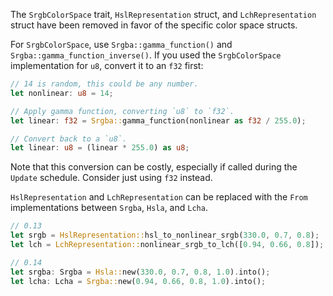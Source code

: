 The `SrgbColorSpace` trait, `HslRepresentation` struct, and `LchRepresentation` struct have been removed in favor of the specific color space structs.

For `SrgbColorSpace`, use `Srgba::gamma_function()` and `Srgba::gamma_function_inverse()`. If you used the `SrgbColorSpace` implementation for `u8`, convert it to an `f32` first:

```rust
// 14 is random, this could be any number.
let nonlinear: u8 = 14;

// Apply gamma function, converting `u8` to `f32`.
let linear: f32 = Srgba::gamma_function(nonlinear as f32 / 255.0);

// Convert back to a `u8`.
let linear: u8 = (linear * 255.0) as u8;
```

Note that this conversion can be costly, especially if called during the `Update` schedule. Consider just using `f32` instead.

`HslRepresentation` and `LchRepresentation` can be replaced with the `From` implementations between `Srgba`, `Hsla`, and `Lcha`.

```rust
// 0.13
let srgb = HslRepresentation::hsl_to_nonlinear_srgb(330.0, 0.7, 0.8);
let lch = LchRepresentation::nonlinear_srgb_to_lch([0.94, 0.66, 0.8]);

// 0.14
let srgba: Srgba = Hsla::new(330.0, 0.7, 0.8, 1.0).into();
let lcha: Lcha = Srgba::new(0.94, 0.66, 0.8, 1.0).into();
```
